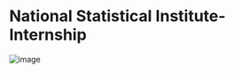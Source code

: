 # National Statistical Institute-Internship
![image](https://user-images.githubusercontent.com/75258625/208779299-6f4a9e0f-71d9-4fdb-8faf-cc111e39547d.png) 
